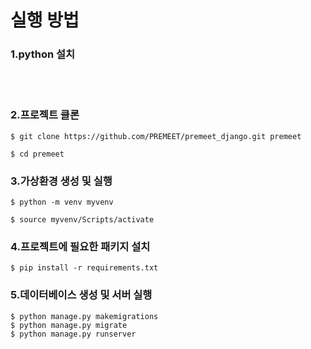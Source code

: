 # 실행 방법

### 1.python 설치

<br><br>

### 2.프로젝트 클론

```shell
$ git clone https://github.com/PREMEET/premeet_django.git premeet

$ cd premeet
```

### 3.가상환경 생성 및 실행

```shell
$ python -m venv myvenv

$ source myvenv/Scripts/activate
```

### 4.프로젝트에 필요한 패키지 설치

```shell
$ pip install -r requirements.txt
```

### 5.데이터베이스 생성 및 서버 실행

```shell
$ python manage.py makemigrations
$ python manage.py migrate
$ python manage.py runserver
```

